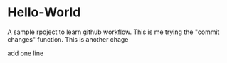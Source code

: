 # Hello-World
A sample rpoject to learn github workflow.
This is me trying the "commit changes" function.
This is another chage

add one line
